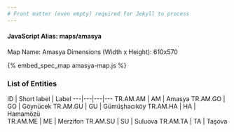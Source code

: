 ```yaml
---
# Front matter (even empty) required for Jekyll to process
---
```


#### JavaScript Alias: maps/amasya

Map Name: Amasya
Dimensions (Width x Height): 610x570



{% embed_spec_map amasya-map.js %}

### List of Entities

ID | Short label | Label
---|---|---|---
TR.AM.AM | AM | Amasya
TR.AM.GO | GO | Göynücek
TR.AM.GU | GU | Gümüşhacıköy
TR.AM.HA | HA | Hamamözü		
TR.AM.ME | ME | Merzifon
TR.AM.SU | SU | Suluova
TR.AM.TA | TA | Taşova